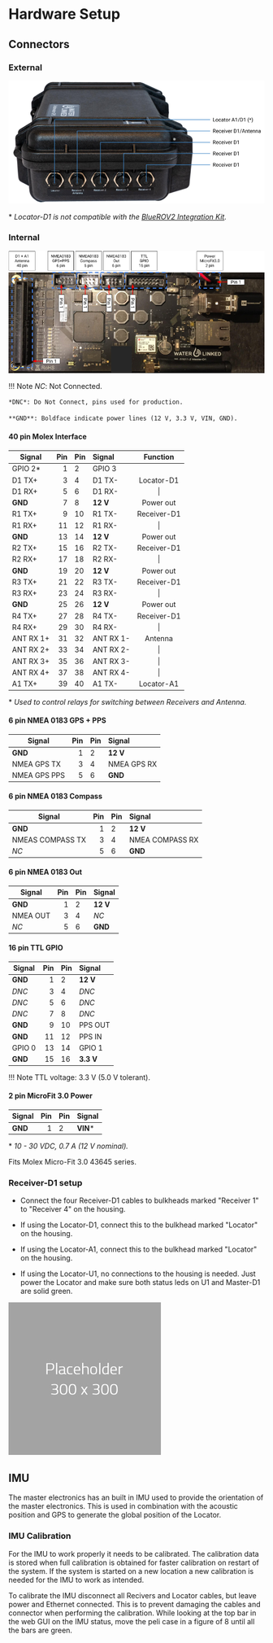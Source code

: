 # Hardware Setup

## Connectors

### External

![pelicase_connectors](../img/pelicase_g2_connectors.png)

\* *Locator-D1 is not compatible with the [BlueROV2 Integration Kit](./integration/bluerov-integration.md).*

### Internal

![master_d1_headers](../img/master_d1_headers.png)

!!! Note
	*NC*: Not Connected.

	*DNC*: Do Not Connect, pins used for production.

	**GND**: Boldface indicate power lines (12 V, 3.3 V, VIN, GND).

#### 40 pin Molex Interface

| Signal    | Pin | Pin | Signal    | Function |
| --------- | --: | :-- | :-------- | :-------: |
| GPIO 2\*  | 1   | 2   | GPIO 3    |  |
| D1 TX+    | 3   | 4   | D1 TX-    | Locator-D1 |
| D1 RX+    | 5   | 6   | D1 RX-    | \| |
| **GND**   | 7   | 8   | **12 V**  | Power out |
| R1 TX+    | 9   | 10  | R1 TX-    | Receiver-D1 |
| R1 RX+    | 11  | 12  | R1 RX-    | \| |
| **GND**   | 13  | 14  | **12 V**  | Power out |
| R2 TX+    | 15  | 16  | R2 TX-    | Receiver-D1 |
| R2 RX+    | 17  | 18  | R2 RX-    | \| |
| **GND**   | 19  | 20  | **12 V**  | Power out |
| R3 TX+    | 21  | 22  | R3 TX-    | Receiver-D1 |
| R3 RX+    | 23  | 24  | R3 RX-    | \| |
| **GND**   | 25  | 26  | **12 V**  | Power out |
| R4 TX+    | 27  | 28  | R4 TX-    | Receiver-D1 |
| R4 RX+    | 29  | 30  | R4 RX-    | \| |
| ANT RX 1+ | 31  | 32  | ANT RX 1- | Antenna  |
| ANT RX 2+ | 33  | 34  | ANT RX 2- | \| |
| ANT RX 3+ | 35  | 36  | ANT RX 3- | \| |
| ANT RX 4+ | 37  | 38  | ANT RX 4- | \| |
| A1 TX+    | 39  | 40  | A1 TX-    | Locator-A1 |

\* *Used to control relays for switching between Receivers and Antenna.*

#### 6 pin NMEA 0183 GPS + PPS

| Signal       | Pin | Pin | Signal |
| ------------ | --: | :-- | :----- |
| **GND**      | 1   | 2   | **12 V** |
| NMEA GPS TX  | 3   | 4   | NMEA GPS RX |
| NMEA GPS PPS | 5   | 6   | **GND** |

#### 6 pin NMEA 0183 Compass

| Signal           | Pin | Pin | Signal |
| ---------------- | --: | :-- | :----- |
| **GND**          | 1   | 2   | **12 V** |
| NMEAS COMPASS TX | 3   | 4   | NMEA COMPASS RX |
| *NC*             | 5   | 6   | **GND** |

#### 6 pin NMEA 0183 Out

| Signal       | Pin | Pin | Signal |
| ------------ | --: | :-- | :----- |
| **GND**      | 1   | 2   | **12 V** |
| NMEA OUT     | 3   | 4   | *NC* |
| *NC*         | 5   | 6   | **GND** |

#### 16 pin TTL GPIO

| Signal       | Pin | Pin | Signal |
| ------------ | --: | :-- | :----- |
| **GND**      | 1   | 2   | **12 V** |
| *DNC*        | 3   | 4   | *DNC* |
| *DNC*        | 5   | 6   | *DNC* |
| *DNC*        | 7   | 8   | *DNC* |
| **GND**      | 9   | 10  | PPS OUT |
| **GND**      | 11  | 12  | PPS IN |
| GPIO 0       | 13  | 14  | GPIO 1 |
| **GND**      | 15  | 16  | **3.3 V** |

!!! Note
	TTL voltage: 3.3 V (5.0 V tolerant).

#### 2 pin MicroFit 3.0 Power

| Signal       | Pin | Pin | Signal |
| ------------ | --: | :-- | :----- |
| **GND**      | 1   | 2   | **VIN**\* |

\* *10 - 30 VDC, 0.7 A (12 V nominal).*

Fits Molex Micro-Fit 3.0 43645 series.

### Receiver-D1 setup

* Connect the four Receiver-D1 cables to bulkheads marked "Receiver 1" to "Receiver 4" on the housing.

* If using the Locator-D1, connect this to the bulkhead marked "Locator" on the housing.

* If using the Locator-A1, connect this to the bulkhead marked "Locator" on the housing.

* If using the Locator-U1, no connections to the housing is needed. Just power the Locator and make sure both status leds on U1 and Master-D1 are solid green.

![pelicase_cables_connected](../img/placeholder-300x300.jpg)

## IMU

The master electronics has an built in IMU used to provide the orientation of the master electronics. This is used in combination with the acoustic position and GPS to generate the global position of the Locator.

### IMU Calibration

For the IMU to work properly it needs to be calibrated. The calibration data is stored when full calibration is obtained for faster calibration on restart of the system. If the system is started on a new location a new calibration is needed for the IMU to work as intended.

To calibrate the IMU disconnect all Recivers and Locator cables, but leave power and Ethernet connected. This is to prevent damaging the cables and connector when performing the calibration. While looking at the top bar in the web GUI on the IMU status, move the peli case in a figure of 8 until all the bars are green.
